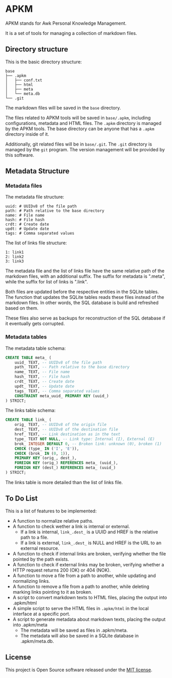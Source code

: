 APKM
======================================================

APKM stands for Awk Personal Knowledge Management.

It is a set of tools for managing a collection of markdown files.

Directory structure
------------------------------------------------------

This is the basic directory structure:

```
base
├── .apkm
│   ├── conf.txt
│   ├── html
│   ├── meta
│   └── meta.db
└── .git
```

The markdown files will be saved in the `base` directory.

The files related to APKM tools will be saved in `base/.apkm`, including configurations, metadata and HTML files. The `.apkm` directory is managed by the APKM tools. The base directory can be anyone that has a `.apkm` directory inside of it.

Additionally, git related files will be in `base/.git`. The `.git` directory is managed by the `git` program. The version management will be provided by this software.

Metadata Structure
------------------------------------------------------

### Metadata files

The metadata file structure:

```
uuid: # UUIDv8 of the file path
path: # Path relative to the base directory
name: # File name
hash: # File hash
crdt: # Create date
updt: # Update date
tags: # Comma separated values
```

The list of links file structure:

```
1: link1
2: link2
3: link3
```

The metadata file and the list of links file have the same relative path of the markdown files, with an additional suffix. The suffix for metadata is ".meta", while the suffix for list of links is ".link".

Both files are updated before the respective entities in the SQLite tables. The function that updates the SQLite tables reads these files instead of the markdown files. In other words, the SQL database is build and refreshed based on them.

These files also serve as backups for reconstruction of the SQL detabase if it eventually gets corrupted.

### Metadata tables

The metadata table schema:

```sql
CREATE TABLE meta_ (
    uuid_ TEXT, -- UUIDv8 of the file path
    path_ TEXT, -- Path relative to the base directory
    name_ TEXT, -- File name
    hash_ TEXT, -- File hash
    crdt_ TEXT, -- Create date
    updt_ TEXT, -- Update date
    tags_ TEXT, -- Comma separated values
    CONSTRAINT meta_uuid_ PRIMARY KEY (uuid_)
) STRICT;
```

The links table schema:

```sql
CREATE TABLE link_ (
    orig_ TEXT, -- UUIDv8 of the origin file
    dest_ TEXT, -- UUIDv8 of the destination file
    href_ TEXT, -- Link destination as in the text
    type_ TEXT NOT NULL, -- Link type: Internal (I), External (E)
    brok_ INTEGER DEFAULT 0, -- Broken link: unknown (0), broken (1)
    CHECK (type_ IN ('I', 'E')),
    CHECK (brok_ IN (0, 1)),
    PRIMARY KEY (orig_, dest_),
    FOREIGN KEY (orig_) REFERENCES meta_ (uuid_),
    FOREIGN KEY (dest_) REFERENCES meta_ (uuid_)
) STRICT;
```

The links table is more detailed than the list of links file.

To Do List
------------------------------------------------------

This is a list of features to be implemented:

* A function to normalize relative paths.
* A function to check wether a link is internal or external.
    - If a link is internal, `link_.dest_` is a UUID and HREF is the relative path to a file.
    - If a link is external, `link_.dest_` is NULL and HREF is the URL to an external resource.
* A function to check if internal links are broken, verifying whether the file pointed by the path exists.
* A function to check if external links may be broken, verifying whether a HTTP request returns 200 (OK) or 404 (NOK).
* A function to move a file from a path to another, while updating and normalizing links.
* A function to remove a file from a path to another, while deleting marking links pointing to it as broken.
* A script to convert markdown texts to HTML files, placing the output into .apkm/html
* A simple script to serve the HTML files in `.apkm/html` in the local interface at a specific port.
* A script to generate metadata about markdown texts, placing the output into .apkm/meta
    - The metadata will be saved as files in .apkm/meta.
    - The metadata will also be saved in a SQLite database in .apkm/meta.db.

License
------------------------------------------------------

This project is Open Source software released under the [MIT license](https://opensource.org/licenses/MIT).


